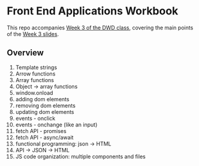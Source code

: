 # Front End Applications Workbook

This repo accompanies [Week 3 of the DWD class](https://github.com/itp-dwd/2020-spring/blob/master/weeks/03_front-end-applications.md), covering the main points of the [Week 3 slides](https://docs.google.com/presentation/d/100WtCNmj6iJA8loNarUAnuLM5LoS09k2WkWhmRGJU_g/edit).


## Overview

1. Template strings
2. Arrow functions
3. Array functions
4. Object -> array functions
5. window.onload
6. adding dom elements
7. removing dom elements
8. updating dom elements
9. events - onclick
10. events - onchange (like an input)
11. fetch API - promises
12. fetch API - async/await
13. functional programming: json -> HTML
14. API -> JSON -> HTML
15. JS code organization: multiple components and files